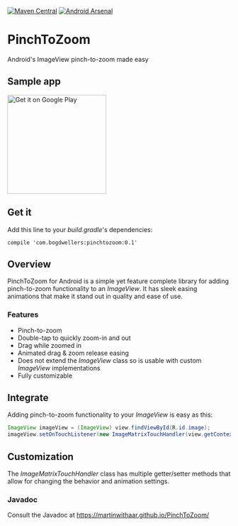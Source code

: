 [![Maven Central](https://img.shields.io/badge/Maven%20Central-0.1-blue.svg)](https://mvnrepository.com/artifact/com.bogdwellers/pinchtozoom/0.1)
[![Android Arsenal](https://img.shields.io/badge/Android_Arsenal-PinchToZoom-brightgreen.svg)](https://android-arsenal.com/details/1/5575)

# PinchToZoom
Android's ImageView pinch-to-zoom made easy

## Sample app
<a href='https://play.google.com/store/apps/details?id=com.bogdwellers.pinchtozoom&pcampaignid=MKT-Other-global-all-co-prtnr-py-PartBadge-Mar2515-1'><img alt='Get it on Google Play' src='https://play.google.com/intl/en_us/badges/images/generic/en_badge_web_generic.png' width="223" /></a>

## Get it
Add this line to your *build.gradle*'s dependencies:
```
compile 'com.bogdwellers:pinchtozoom:0.1'
```

## Overview
PinchToZoom for Android is a simple yet feature complete library for adding pinch-to-zoom functionality to an *ImageView*. It has sleek easing animations that make it stand out in quality and ease of use.

### Features
* Pinch-to-zoom
* Double-tap to quickly zoom-in and out
* Drag while zoomed in
* Animated drag & zoom release easing
* Does not extend the *ImageView* class so is usable with custom *ImageView* implementations
* Fully customizable

## Integrate
Adding pinch-to-zoom functionality to your *ImageView* is easy as this:
```java
ImageView imageView = (ImageView) view.findViewById(R.id.image);
imageView.setOnTouchListener(new ImageMatrixTouchHandler(view.getContext()));
```

## Customization
The *ImageMatrixTouchHandler* class has multiple getter/setter methods that allow for changing the behavior and animation settings.

### Javadoc
Consult the Javadoc at https://martinwithaar.github.io/PinchToZoom/
